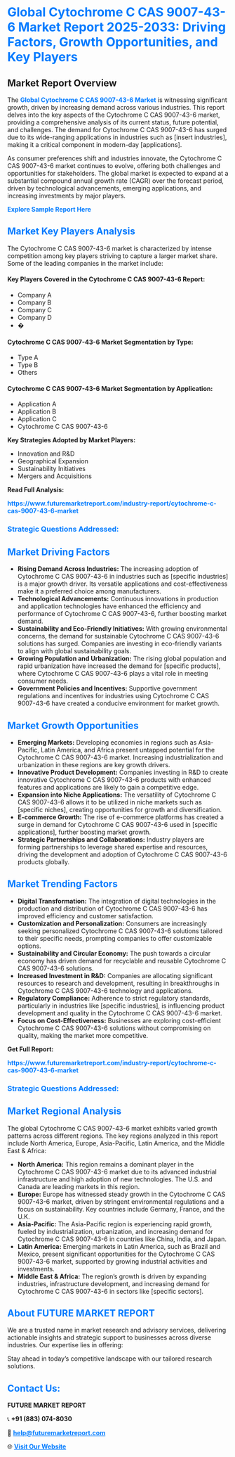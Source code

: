 <h1 style="color: #007BFF;">Global Cytochrome C CAS 9007-43-6 Market Report 2025-2033: Driving Factors, Growth Opportunities, and Key Players</h1>

<section id="overview">
<h2>Market Report Overview</h2>
<p>The <a href="https://www.futuremarketreport.com/industry-report/cytochrome-c-cas-9007-43-6-market" style="color: #007BFF; text-decoration: none;"><strong>Global Cytochrome C CAS 9007-43-6 Market</strong></a> is witnessing significant growth, driven by increasing demand across various industries. This report delves into the key aspects of the Cytochrome C CAS 9007-43-6 market, providing a comprehensive analysis of its current status, future potential, and challenges. The demand for Cytochrome C CAS 9007-43-6 has surged due to its wide-ranging applications in industries such as [insert industries], making it a critical component in modern-day [applications].</p>
<p>As consumer preferences shift and industries innovate, the Cytochrome C CAS 9007-43-6 market continues to evolve, offering both challenges and opportunities for stakeholders. The global market is expected to expand at a substantial compound annual growth rate (CAGR) over the forecast period, driven by technological advancements, emerging applications, and increasing investments by major players.</p>
</section>

<section id="overview">
<p><a href="https://www.futuremarketreport.com/request-sample/reportId=111384" style="color: #007BFF; text-decoration: none;"><strong>Explore Sample Report Here</strong></a></p>
</section>

<section id="key-players">
<h2 style="color: #007BFF;">Market Key Players Analysis</h2>
<p>The Cytochrome C CAS 9007-43-6 market is characterized by intense competition among key players striving to capture a larger market share. Some of the leading companies in the market include:</p>
<h4>Key Players Covered in the Cytochrome C CAS 9007-43-6 Report:</h4>
<ul><li>Company A</li><li>Company B</li><li>Company C</li><li>Company D</li><li>�</li></ul>
<h4>Cytochrome C CAS 9007-43-6 Market Segmentation by Type:</h4>
<ul><li>Type A</li><li>Type B</li><li>Others</li></ul>

<h4>Cytochrome C CAS 9007-43-6 Market Segmentation by Application:</h4>
<ul><li>Application A</li><li>Application B</li><li>Application C</li><li>Cytochrome C CAS 9007-43-6</li></ul>
<p><strong>Key Strategies Adopted by Market Players:</strong></p>
<ul>
<li>Innovation and R&D</li>
<li>Geographical Expansion</li>
<li>Sustainability Initiatives</li>
<li>Mergers and Acquisitions</li>
</ul>
</section>

<section>
<p><strong>Read Full Analysis: </strong></p><a href="https://www.futuremarketreport.com/industry-report/cytochrome-c-cas-9007-43-6-market" style="color: #007BFF; text-decoration: none;"><strong>https://www.futuremarketreport.com/industry-report/cytochrome-c-cas-9007-43-6-market</strong></a>
<h3 style="color: #007BFF;">Strategic Questions Addressed:</h3>
</section>

<section id="driving-factors">
<h2 style="color: #007BFF;">Market Driving Factors</h2>
<ul>
<li><strong>Rising Demand Across Industries:</strong> The increasing adoption of Cytochrome C CAS 9007-43-6 in industries such as [specific industries] is a major growth driver. Its versatile applications and cost-effectiveness make it a preferred choice among manufacturers.</li>
<li><strong>Technological Advancements:</strong> Continuous innovations in production and application technologies have enhanced the efficiency and performance of Cytochrome C CAS 9007-43-6, further boosting market demand.</li>
<li><strong>Sustainability and Eco-Friendly Initiatives:</strong> With growing environmental concerns, the demand for sustainable Cytochrome C CAS 9007-43-6 solutions has surged. Companies are investing in eco-friendly variants to align with global sustainability goals.</li>
<li><strong>Growing Population and Urbanization:</strong> The rising global population and rapid urbanization have increased the demand for [specific products], where Cytochrome C CAS 9007-43-6 plays a vital role in meeting consumer needs.</li>
<li><strong>Government Policies and Incentives:</strong> Supportive government regulations and incentives for industries using Cytochrome C CAS 9007-43-6 have created a conducive environment for market growth.</li>
</ul>
</section>

<section id="growth-opportunities">
<h2 style="color: #007BFF;">Market Growth Opportunities</h2>
<ul>
<li><strong>Emerging Markets:</strong> Developing economies in regions such as Asia-Pacific, Latin America, and Africa present untapped potential for the Cytochrome C CAS 9007-43-6 market. Increasing industrialization and urbanization in these regions are key growth drivers.</li>
<li><strong>Innovative Product Development:</strong> Companies investing in R&D to create innovative Cytochrome C CAS 9007-43-6 products with enhanced features and applications are likely to gain a competitive edge.</li>
<li><strong>Expansion into Niche Applications:</strong> The versatility of Cytochrome C CAS 9007-43-6 allows it to be utilized in niche markets such as [specific niches], creating opportunities for growth and diversification.</li>
<li><strong>E-commerce Growth:</strong> The rise of e-commerce platforms has created a surge in demand for Cytochrome C CAS 9007-43-6 used in [specific applications], further boosting market growth.</li>
<li><strong>Strategic Partnerships and Collaborations:</strong> Industry players are forming partnerships to leverage shared expertise and resources, driving the development and adoption of Cytochrome C CAS 9007-43-6 products globally.</li>
</ul>
</section>

<section id="trending-factors">
<h2 style="color: #007BFF;">Market Trending Factors</h2>
<ul>
<li><strong>Digital Transformation:</strong> The integration of digital technologies in the production and distribution of Cytochrome C CAS 9007-43-6 has improved efficiency and customer satisfaction.</li>
<li><strong>Customization and Personalization:</strong> Consumers are increasingly seeking personalized Cytochrome C CAS 9007-43-6 solutions tailored to their specific needs, prompting companies to offer customizable options.</li>
<li><strong>Sustainability and Circular Economy:</strong> The push towards a circular economy has driven demand for recyclable and reusable Cytochrome C CAS 9007-43-6 solutions.</li>
<li><strong>Increased Investment in R&D:</strong> Companies are allocating significant resources to research and development, resulting in breakthroughs in Cytochrome C CAS 9007-43-6 technology and applications.</li>
<li><strong>Regulatory Compliance:</strong> Adherence to strict regulatory standards, particularly in industries like [specific industries], is influencing product development and quality in the Cytochrome C CAS 9007-43-6 market.</li>
<li><strong>Focus on Cost-Effectiveness:</strong> Businesses are exploring cost-efficient Cytochrome C CAS 9007-43-6 solutions without compromising on quality, making the market more competitive.</li>
</ul>
</section>

<section>
<p><strong>Get Full Report: </strong></p><a href="https://www.futuremarketreport.com/industry-report/cytochrome-c-cas-9007-43-6-market" style="color: #007BFF; text-decoration: none;"><strong>https://www.futuremarketreport.com/industry-report/cytochrome-c-cas-9007-43-6-market</strong></a>
<h3 style="color: #007BFF;">Strategic Questions Addressed:</h3>
</section>


<section id="regional-analysis">
<h2 style="color: #007BFF;">Market Regional Analysis</h2>
<p>The global Cytochrome C CAS 9007-43-6 market exhibits varied growth patterns across different regions. The key regions analyzed in this report include North America, Europe, Asia-Pacific, Latin America, and the Middle East & Africa:</p>
<ul>
<li><strong>North America:</strong> This region remains a dominant player in the Cytochrome C CAS 9007-43-6 market due to its advanced industrial infrastructure and high adoption of new technologies. The U.S. and Canada are leading markets in this region.</li>
<li><strong>Europe:</strong> Europe has witnessed steady growth in the Cytochrome C CAS 9007-43-6 market, driven by stringent environmental regulations and a focus on sustainability. Key countries include Germany, France, and the U.K.</li>
<li><strong>Asia-Pacific:</strong> The Asia-Pacific region is experiencing rapid growth, fueled by industrialization, urbanization, and increasing demand for Cytochrome C CAS 9007-43-6 in countries like China, India, and Japan.</li>
<li><strong>Latin America:</strong> Emerging markets in Latin America, such as Brazil and Mexico, present significant opportunities for the Cytochrome C CAS 9007-43-6 market, supported by growing industrial activities and investments.</li>
<li><strong>Middle East & Africa:</strong> The region’s growth is driven by expanding industries, infrastructure development, and increasing demand for Cytochrome C CAS 9007-43-6 in sectors like [specific sectors].</li>
</ul>
</section>

<footer>
<h2 style="color: #007BFF;">About FUTURE MARKET REPORT</h2>
<p>We are a trusted name in market research and advisory services, delivering actionable insights and strategic support to businesses across diverse industries. Our expertise lies in offering:</p>

<p>Stay ahead in today’s competitive landscape with our tailored research solutions.</p>

<h2 style="color: #007BFF;">Contact Us:</h2>
<p><strong>FUTURE MARKET REPORT</strong></p>
<p>📞 <strong>+91 (883) 074-8030</strong></p>
<p>📧 <strong><a href="mailto:help@futuremarketreport.com" style="color: #007BFF;">help@futuremarketreport.com</a></strong></p>
<p>🌐 <strong><a href="https://www.futuremarketreport.com/" style="color: #007BFF;">Visit Our Website</a></strong></p>
</footer>